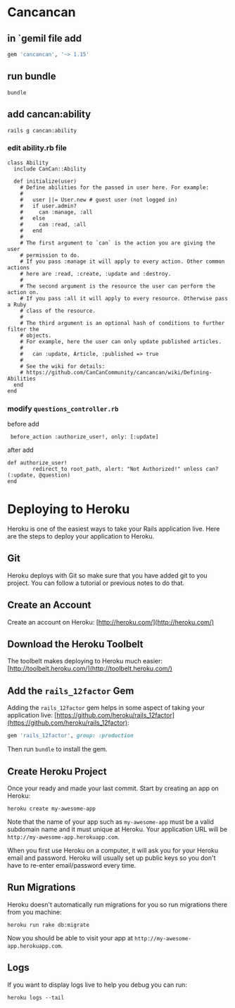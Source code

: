 # Cancancan

## in `gemil file  add 
```ruby
gem 'cancancan', '~> 1.15'
```

## run bundle
```
bundle
```

## add cancan:ability

```
rails g cancan:ability
```

### edit ability.rb file
```
class Ability
  include CanCan::Ability

  def initialize(user)
    # Define abilities for the passed in user here. For example:
    #
    #   user ||= User.new # guest user (not logged in)
    #   if user.admin?
    #     can :manage, :all
    #   else
    #     can :read, :all
    #   end
    #
    # The first argument to `can` is the action you are giving the user
    # permission to do.
    # If you pass :manage it will apply to every action. Other common actions
    # here are :read, :create, :update and :destroy.
    #
    # The second argument is the resource the user can perform the action on.
    # If you pass :all it will apply to every resource. Otherwise pass a Ruby
    # class of the resource.
    #
    # The third argument is an optional hash of conditions to further filter the
    # objects.
    # For example, here the user can only update published articles.
    #
    #   can :update, Article, :published => true
    #
    # See the wiki for details:
    # https://github.com/CanCanCommunity/cancancan/wiki/Defining-Abilities
  end
end
```
### modify `questions_controller.rb`

before add

```
 before_action :authorize_user!, only: [:update]
 ```

 after add 

```
def authorize_user!
        redirect_to root_path, alert: "Not Authorized!" unless can?(:update, @question)
end
```


# Deploying to Heroku
Heroku is one of the easiest ways to take your Rails application live. Here are the steps to deploy your application to Heroku.

## Git
Heroku deploys with Git so make sure that you have added git to you project. You can follow a tutorial or previous notes to do that.

## Create an Account
Create an account on Heroku: [http://heroku.com/](http://heroku.com/)

## Download the Heroku Toolbelt
The toolbelt makes deploying to Heroku much easier: [http://toolbelt.heroku.com/](http://toolbelt.heroku.com/)

## Add the `rails_12factor` Gem
Adding the `rails_12factor` gem helps in some aspect of taking your application live: [https://github.com/heroku/rails_12factor](https://github.com/heroku/rails_12factor):

```ruby
gem 'rails_12factor', group: :production
```
Then run `bundle` to install the gem.

## Create Heroku Project
Once your ready and made your last commit. Start by creating an app on Heroku:
```shell
heroku create my-awesome-app
```
Note that the name of your app such as `my-awesome-app` must be a valid subdomain name and it must unique at Heroku. Your application URL will be `http://my-awesome-app.herokuapp.com`.

When you first use Heroku on a computer, it will ask you for your Heroku email and password. Heroku will usually set up public keys so you don't have to re-enter email/password every time.

## Run Migrations
Heroku doesn't automatically run migrations for you so run migrations there from you machine:
```shell
heroku run rake db:migrate
```
Now you should be able to visit your app at `http://my-awesome-app.herokuapp.com`.

## Logs
If you want to display logs live to help you debug you can run:
```shell
heroku logs --tail
```